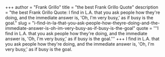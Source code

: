 +++
author = "Frank Grillo"
title = "the best Frank Grillo Quote"
description = "the best Frank Grillo Quote: I find in L.A. that you ask people how they're doing, and the immediate answer is, 'Oh, I'm very busy,' as if busy is the goal."
slug = "i-find-in-la-that-you-ask-people-how-theyre-doing-and-the-immediate-answer-is-oh-im-very-busy-as-if-busy-is-the-goal"
quote = '''I find in L.A. that you ask people how they're doing, and the immediate answer is, 'Oh, I'm very busy,' as if busy is the goal.'''
+++
I find in L.A. that you ask people how they're doing, and the immediate answer is, 'Oh, I'm very busy,' as if busy is the goal.
